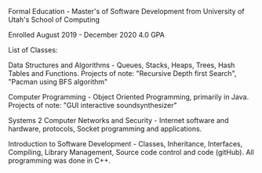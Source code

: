Formal Education - Master's of Software Development from University of Utah's School of Computing

Enrolled August 2019 - December 2020 4.0 GPA

List of Classes:

Data Structures and Algorithms - Queues, Stacks, Heaps, Trees, Hash Tables and Functions. Projects of note: "Recursive Depth first Search", "Pacman using BFS algorithm"

Computer Programming - Object Oriented Programming, primarily in Java. Projects of note: "GUI interactive soundsynthesizer" 

Systems 2 Computer Networks and Security - Internet software and hardware, protocols, Socket programming and applications.  

Introduction to Software Development - Classes, Inheritance, Interfaces, Compiling, Library Management, Source code control and code (gitHub). All programming was done in C++. 
